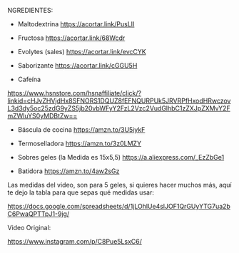NGREDIENTES:

- Maltodextrina
https://acortar.link/PusLII

- Fructosa
https://acortar.link/68Wcdr

- Evolytes (sales)
https://acortar.link/evcCYK

- Saborizante
https://acortar.link/cGGU5H

- Cafeína

https://www.hsnstore.com/hsnaffiliate/click/?linkid=cHJvZHVjdHx8SFNORS1DQUZ8fEFNQURPUk5JRVRPfHxodHRwczovL3d3dy5oc25zdG9yZS5jb20vbWFyY2FzL2Vzc2VudGlhbC1zZXJpZXMvY2FmZWluYS0yMDBtZw==

- Báscula de cocina
https://amzn.to/3U5iykF

- Termoselladora
https://amzn.to/3z0LMZY

- Sobres geles (la Medida es 15x5,5)
https://a.aliexpress.com/_EzZbGe1

- Batidora
https://amzn.to/4aw2sGz

Las medidas del video, son para 5 geles, si quieres hacer muchos más, aquí te dejo la tabla para que sepas qué medidas usar:

https://docs.google.com/spreadsheets/d/1jLOhlUe4slJOF1QrGUyYTG7ua2bC6PwaQPTTpJ1-9jg/

Video Original:

https://www.instagram.com/p/C8Pue5LsxC6/